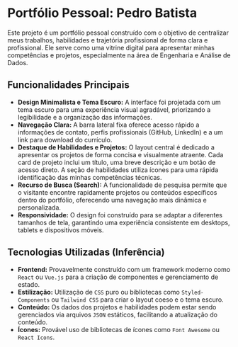 # Portfólio Pessoal: Pedro Batista

Este projeto é um portfólio pessoal construído com o objetivo de centralizar meus trabalhos, habilidades e trajetória profissional de forma clara e profissional. Ele serve como uma vitrine digital para apresentar minhas competências e projetos, especialmente na área de Engenharia e Análise de Dados.

## Funcionalidades Principais

* **Design Minimalista e Tema Escuro:** A interface foi projetada com um tema escuro para uma experiência visual agradável, priorizando a legibilidade e a organização das informações.
* **Navegação Clara:** A barra lateral fixa oferece acesso rápido a informações de contato, perfis profissionais (GitHub, LinkedIn) e a um link para download do currículo.
* **Destaque de Habilidades e Projetos:** O layout central é dedicado a apresentar os projetos de forma concisa e visualmente atraente. Cada card de projeto inclui um título, uma breve descrição e um botão de acesso direto. A seção de habilidades utiliza ícones para uma rápida identificação das minhas competências técnicas.
* **Recurso de Busca (Search):** A funcionalidade de pesquisa permite que o visitante encontre rapidamente projetos ou conteúdos específicos dentro do portfólio, oferecendo uma navegação mais dinâmica e personalizada.
* **Responsividade:** O design foi construído para se adaptar a diferentes tamanhos de tela, garantindo uma experiência consistente em desktops, tablets e dispositivos móveis.

## Tecnologias Utilizadas (Inferência)

* **Frontend:** Provavelmente construído com um framework moderno como `React` ou `Vue.js` para a criação de componentes e gerenciamento de estado.
* **Estilização:** Utilização de `CSS` puro ou bibliotecas como `Styled-Components` ou `Tailwind CSS` para criar o layout coeso e o tema escuro.
* **Conteúdo:** Os dados dos projetos e habilidades podem estar sendo gerenciados via arquivos `JSON` estáticos, facilitando a atualização do conteúdo.
* **Ícones:** Provável uso de bibliotecas de ícones como `Font Awesome` ou `React Icons`.
